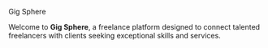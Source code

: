 Gig Sphere

Welcome to **Gig Sphere**, a freelance platform designed to connect talented freelancers with clients seeking exceptional skills and services. 
